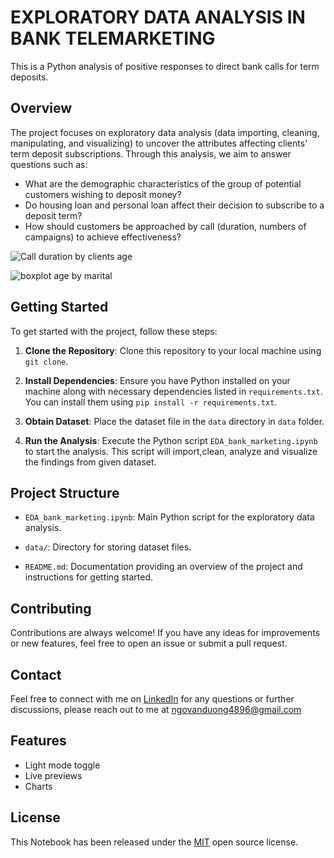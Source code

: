 
# EXPLORATORY DATA ANALYSIS IN BANK TELEMARKETING

This is a Python analysis of positive responses to direct bank calls for term deposits.

## Overview

The project focuses on exploratory data analysis (data importing, cleaning, manipulating, and visualizing) to uncover the attributes affecting clients' term deposit subscriptions. Through this analysis, we aim to answer questions such as:

* What are the demographic characteristics of the group of potential customers wishing to deposit money?
* Do housing loan and personal loan affect their decision to subscribe to a deposit term?
* How should customers be approached by call (duration, numbers of campaigns) to achieve effectiveness?

![Call duration by clients age](https://github.com/ngovanduong96/EDA_Bank_Telemarketing/assets/97976462/eb24f4aa-947a-4263-a2e3-d90826aaa027)

![boxplot age by marital](https://github.com/ngovanduong96/EDA_Bank_Telemarketing/assets/97976462/4d4b6ce6-2bf0-455b-b6cd-dc2b46de0cf6)

## Getting Started
To get started with the project, follow these steps:

1. **Clone the Repository**: Clone this repository to your local machine using `git clone`.

2. **Install Dependencies**: Ensure you have Python installed on your machine along with necessary dependencies listed in `requirements.txt`. You can install them using `pip install -r requirements.txt`.

3. **Obtain Dataset**: Place the dataset file in the `data` directory in `data` folder.

4. **Run the Analysis**: Execute the Python script `EDA_bank_marketing.ipynb` to start the analysis. This script will import,clean, analyze and visualize the findings from given dataset.

## Project Structure
* `EDA_bank_marketing.ipynb`: Main Python script for the exploratory data analysis.

* `data/`: Directory for storing dataset files.

* `README.md`: Documentation providing an overview of the project and instructions for getting started.





## Contributing

Contributions are always welcome! If you have any ideas for improvements or new features, feel free to open an issue or submit a pull request.



## Contact

Feel free to connect with me on [LinkedIn](https://www.linkedin.com/in/van-duong-ngo-071586222/) for any questions or further discussions, please reach out to me at ngovanduong4896@gmail.com


## Features

- Light mode toggle
- Live previews
- Charts


## License

This Notebook has been released under the [MIT](https://choosealicense.com/licenses/mit/) open source license.


